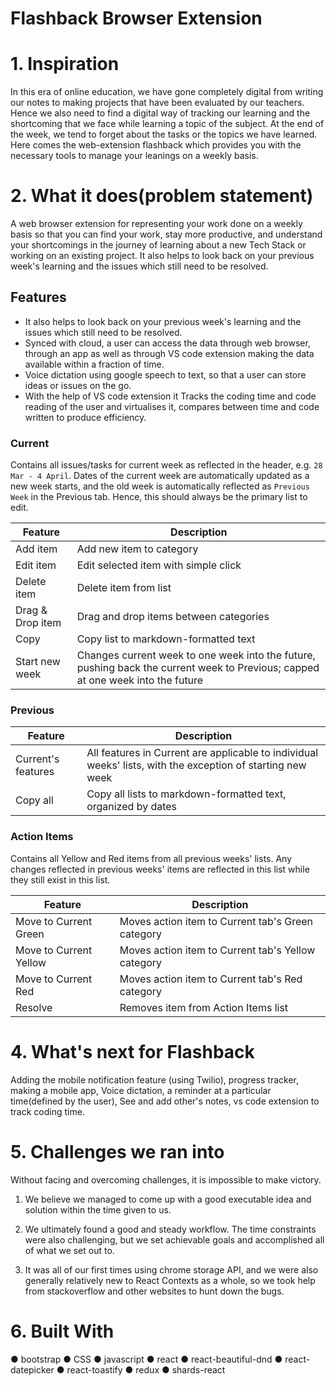 # Flashback Browser Extension

# 1. Inspiration
In this era of online education, we have gone completely digital from writing our notes to making projects that have been evaluated by our teachers. Hence we also need to find a digital way of tracking our learning and the shortcoming that we face while learning a topic of the subject. At the end of the week, we tend to forget about the tasks or the topics we have learned. Here comes the web-extension flashback which provides you with the necessary tools to manage your leanings on a weekly basis. 


# 2. What it does(problem statement)
A web browser extension for representing your work done on a weekly basis so that you can find your work, stay more productive, and understand your shortcomings in the journey of learning about a new Tech Stack or working on an existing project. It also helps to look back on your previous week's learning and the issues which still need to be resolved. 



## Features
* It also helps to look back on your previous week's learning and the issues which still need to be resolved. 
* Synced with cloud, a user can access the data through web browser, through an app as well as through VS code extension making the data available within a fraction of time. 
* Voice dictation using google speech to text, so that a user can store ideas or issues on the go. 
* With the help of VS code extension it Tracks the coding time and code reading of the user and virtualises it, compares between time and code written to produce efficiency.
### Current

Contains all issues/tasks for current week as reflected in the header, e.g. `28 Mar - 4 April`. Dates of the current week are automatically updated as a new week starts, and the old week is automatically reflected as `Previous Week` in the Previous tab. Hence, this should always be the primary list to edit.

| Feature          | Description                                                                                                                     |
| ---------------- | ------------------------------------------------------------------------------------------------------------------------------- |
| Add item         | Add new item to category                                                                                                        |
| Edit item        | Edit selected item with simple click                                                                                            |
| Delete item      | Delete item from list                                                                                                           |
| Drag & Drop item | Drag and drop items between categories                                                                                          |
| Copy             | Copy list to markdown-formatted text                                                                                            |
| Start new week   | Changes current week to one week into the future, pushing back the current week to Previous; capped at one week into the future |

### Previous

| Feature            | Description                                                                                                |
| ------------------ | ---------------------------------------------------------------------------------------------------------- |
| Current's features | All features in Current are applicable to individual weeks' lists, with the exception of starting new week |
| Copy all           | Copy all lists to markdown-formatted text, organized by dates                                              |

### Action Items

Contains all Yellow and Red items from all previous weeks' lists. Any changes reflected in previous weeks' items are reflected in this list while they still exist in this list.

| Feature                | Description                                        |
| ---------------------- | -------------------------------------------------- |
| Move to Current Green  | Moves action item to Current tab's Green category  |
| Move to Current Yellow | Moves action item to Current tab's Yellow category |
| Move to Current Red    | Moves action item to Current tab's Red category    |
| Resolve                | Removes item from Action Items list                |




# 4. What's next for Flashback
Adding the mobile notification feature (using Twilio), progress tracker, making a mobile app,
Voice dictation, a reminder at a particular time(defined by the user), See and add other's notes, vs code extension to track coding time. 



# 5. Challenges we ran into
Without facing and overcoming challenges, it is impossible to make victory.

1. We believe we managed to come up with a good executable idea and solution within
the time given to us.

2. We ultimately found a good and steady workflow. The time constraints were also
challenging, but we set achievable goals and accomplished all of what we set out to.

3. It was all of our first times using chrome storage API, and we were also generally
relatively new to React Contexts as a whole, so we took help from stackoverflow and other websites to hunt down the bugs.




# 6. Built With

● bootstrap
● CSS
● javascript
● react
● react-beautiful-dnd
● react-datepicker
● react-toastify
● redux
● shards-react


